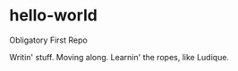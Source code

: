 # hello-world
Obligatory First Repo

Writin' stuff. Moving along. Learnin' the ropes, like Ludique.

